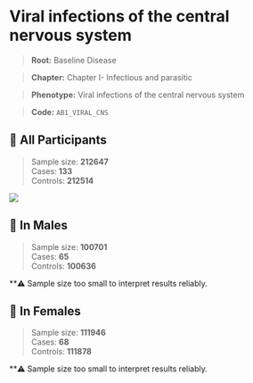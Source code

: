 # Viral infections of the central nervous system

> **Root:** Baseline Disease  

> **Chapter:** Chapter I- Infectious and parasitic  

> **Phenotype:** Viral infections of the central nervous system  

> **Code:** `AB1_VIRAL_CNS`

## 🧪 All Participants  
> Sample size: **212647**  
> Cases: **133**  
> Controls: **212514**
<img src="/Disease/Figures/ALL/Incidence/AB1_VIRAL_CNS.png"/>
<CsvTable src="/Disease_Data/ALL/Incidence/COX_AB1_VIRAL_CNS.csv" label="🔍 View full results" />

## 👨 In Males  
> Sample size: **100701**  
> Cases: **65**  
> Controls: **100636**

**⚠️ Sample size too small to interpret results reliably.


## 👩 In Females  
> Sample size: **111946**  
> Cases: **68**  
> Controls: **111878**

**⚠️ Sample size too small to interpret results reliably.

